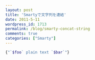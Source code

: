 ```yaml
---
layout: post
title: 'Smartyで文字列を連結'
date: 2011-5-11
wordpress_id: 1713
permalink: /blog/smarty-concat-string
comments: true
categories: ["Smarty"]
---
```

```php
{"`$foo` plain text `$bar`"}

```
